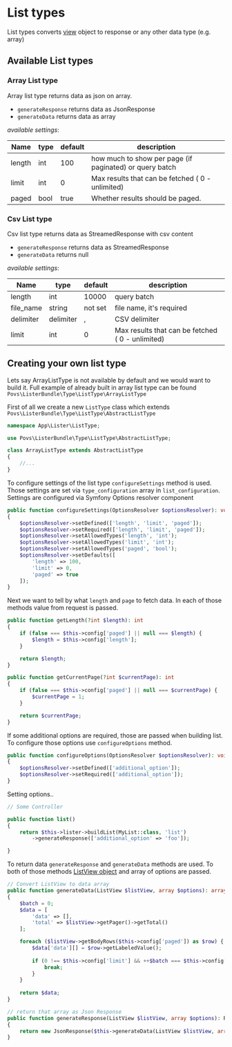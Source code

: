 # List types
List types converts [view](../views.md) object to response or any other data type (e.g. array)

## Available List types

### Array List type
Array list type returns data as json on array.
 - `generateResponse` returns data as JsonResponse
 - `generateData` returns data as array

*available settings*:

Name | type | default | description
--- | --- | --- | ---
length | int | 100 | how much to show per page (if paginated) or query batch
limit | int | 0 | Max results that can be fetched ( 0 - unlimited)
paged | bool | true | Whether results should be paged.
    
### Csv List type
Csv list type returns data as StreamedResponse with csv content
 - `generateResponse` returns data as StreamedResponse
 - `generateData` returns null
 
*available settings*:

Name | type | default | description
--- | --- | --- | ---
length | int | 10000 | query batch
file_name | string | not set | file name, it's required
delimiter | delimiter | , | CSV delimiter
limit | int | 0 | Max results that can be fetched ( 0 - unlimited)


## Creating your own list type
Lets say ArrayListType is not available by default and we would want to build it.
Full example of already built in array list type can be found `Povs\ListerBundle\Type\ListType\ArrayListType`

First of all we create a new `ListType` class which extends `Povs\ListerBundle\Type\ListType\AbstractListType`

```php
namespace App\Lister\ListType;

use Povs\ListerBundle\Type\ListType\AbstractListType;

class ArrayListType extends AbstractListType
{
    //...
}
```

To configure settings of the list type `configureSettings` method is used.
Those settings are set via `type_configuration` array in `list_configuration`.
Settings are configured via Symfony Options resolver component

````php
public function configureSettings(OptionsResolver $optionsResolver): void
{
    $optionsResolver->setDefined(['length', 'limit', 'paged']);
    $optionsResolver->setRequired(['length', 'limit', 'paged']);
    $optionsResolver->setAllowedTypes('length', 'int');
    $optionsResolver->setAllowedTypes('limit', 'int');
    $optionsResolver->setAllowedTypes('paged', 'bool');
    $optionsResolver->setDefaults([
        'length' => 100,
        'limit' => 0,
        'paged' => true
    ]);
}
````

Next we want to tell by what `length` and `page` to fetch data.
In each of those methods value from request is passed.
 
````php
public function getLength(?int $length): int
{
    if (false === $this->config['paged'] || null === $length) {
        $length = $this->config['length'];
    }

    return $length;
}

public function getCurrentPage(?int $currentPage): int
{
    if (false === $this->config['paged'] || null === $currentPage) {
        $currentPage = 1;
    }

    return $currentPage;
}
````

If some additional options are required, those are passed when building list.
To configure those options use `configureOptions` method. 

````php
public function configureOptions(OptionsResolver $optionsResolver): void
{
    $optionsResolver->setDefined(['additional_option']);
    $optionsResolver->setRequired(['additional_option']);
}
````
Setting options..
````php
// Some Controller

public function list()
{
    return $this->lister->buildList(MyList::class, 'list')
        ->generateResponse(['additional_option' => 'foo']);

}
````

To return data `generateResponse` and `generateData` methods are used.
To both of those methods [ListView object](../views.md) and array of options are passed.

````php
// Convert ListView to data array
public function generateData(ListView $listView, array $options): array
{
    $batch = 0;
    $data = [
        'data' => [],
        'total' => $listView->getPager()->getTotal()
    ];

    foreach ($listView->getBodyRows($this->config['paged']) as $row) {
        $data['data'][] = $row->getLabeledValue();
        
        if (0 !== $this->config['limit'] && ++$batch === $this->config['limit']) {
            break;
        }
    }
    
    return $data;
}

// return that array as Json Response
public function generateResponse(ListView $listView, array $options): Response
{
    return new JsonResponse($this->generateData(ListView $listView, array $options));
}
````